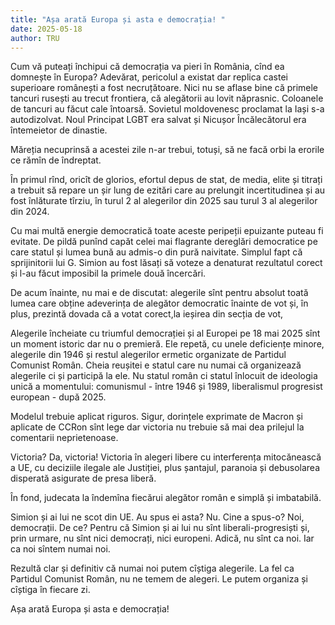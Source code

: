 ```yaml
---
title: "Așa arată Europa și asta e democrația! "
date: 2025-05-18
author: TRU
---
```

Cum vă puteați închipui că democrația va pieri în România, cînd ea domnește în Europa? Adevărat, pericolul a existat dar replica castei superioare românești a fost necruțătoare. Nici nu se aflase bine că primele tancuri rusești au trecut frontiera, că alegătorii au lovit năprasnic. Coloanele de tancuri au făcut cale întoarsă. Sovietul moldovenesc proclamat la Iași s-a autodizolvat. Noul Principat LGBT era salvat și Nicușor Încălecătorul era întemeietor de dinastie.

Măreția necuprinsă a acestei zile n-ar trebui, totuși, să ne facă orbi la erorile ce rămîn de îndreptat.

În primul rînd, oricît de glorios, efortul depus de stat, de media, elite și titrați a trebuit să repare un șir lung de ezitări care au prelungit incertitudinea și au fost înlăturate tîrziu, în turul 2 al alegerilor din 2025 sau turul 3 al alegerilor din 2024.

Cu mai multă energie democratică toate aceste peripeții epuizante puteau fi evitate. De pildă punînd capăt celei mai flagrante dereglări democratice pe care statul și lumea bună au admis-o din pură naivitate. Simplul fapt că sprijinitorii lui G. Simion au fost lăsați să voteze a denaturat rezultatul corect și l-au făcut imposibil la primele două încercări.

De acum înainte, nu mai e de discutat: alegerile sînt pentru absolut toată lumea care obține adeverința de alegător democratic înainte de vot și, în plus, prezintă dovada că a votat corect,la ieșirea din secția de vot,

Alegerile încheiate cu triumful democrației și al Europei pe 18 mai 2025 sînt un moment istoric dar nu o premieră. Ele repetă, cu unele deficiențe minore, alegerile din 1946 și restul alegerilor ermetic organizate de Partidul Comunist Român. Cheia reușitei e statul care nu numai că organizează alegerile ci și participă la ele. Nu statul român ci statul înlocuit de ideologia unică a momentului: comunismul - între 1946 și 1989, liberalismul progresist european - după 2025.

Modelul trebuie aplicat riguros. Sigur, dorințele exprimate de Macron și aplicate de CCRon sînt lege dar victoria nu trebuie să mai dea prilejul la comentarii neprietenoase.

Victoria? Da, victoria! Victoria în alegeri libere cu interferența mitocănească a UE, cu deciziile ilegale ale Justiției, plus șantajul, paranoia și debusolarea disperată asigurate de presa liberă.

În fond, judecata la îndemîna fiecărui alegător român e simplă și imbatabilă.

Simion și ai lui ne scot din UE. Au spus ei asta? Nu. Cine a spus-o? Noi, democrații. De ce? Pentru că Simion și ai lui nu sînt liberali-progresiști și, prin urmare, nu sînt nici democrați, nici europeni. Adică, nu sînt ca noi. Iar ca noi sîntem numai noi.

Rezultă clar și definitiv că numai noi putem cîștiga alegerile. La fel ca Partidul Comunist Român, nu ne temem de alegeri. Le putem organiza și cîștiga în fiecare zi.

Așa arată Europa și asta e democrația!
